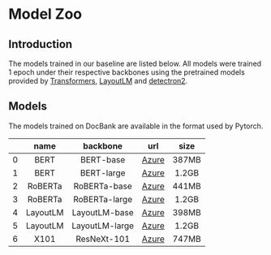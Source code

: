 # Model Zoo

## Introduction

The models trained in our baseline are listed below. All models were trained 1 epoch under their respective backbones using the pretrained models provided by [Transformers](https://github.com/huggingface/transformers#model-architectures), [LayoutLM](https://github.com/microsoft/unilm/tree/master/layoutlm#pre-trained-model) and [detectron2](https://github.com/facebookresearch/detectron2).


## Models

The models trained on DocBank are available in the format used by Pytorch. 

|   |   name   |    backbone    |    url   |  size |
|---|:--------:|:--------------:|:--------:|:-----:|
| 0 |   BERT   | BERT-base      | [Azure](https://layoutlm.blob.core.windows.net/docbank/model_zoo/bert_base_500k_epoch_1.zip) | 387MB |
| 1 |   BERT   | BERT-large     | [Azure](https://layoutlm.blob.core.windows.net/docbank/model_zoo/bert_large_500k_epoch_1.zip) | 1.2GB |
| 2 |  RoBERTa | RoBERTa-base   | [Azure](https://layoutlm.blob.core.windows.net/docbank/model_zoo/roberta_base_500k_epoch_1.zip) | 441MB |
| 3 |  RoBERTa | RoBERTa-large  | [Azure](https://layoutlm.blob.core.windows.net/docbank/model_zoo/roberta_large_500k_epoch_1.zip) | 1.2GB |
| 4 | LayoutLM | LayoutLM-base  | [Azure](https://layoutlm.blob.core.windows.net/docbank/model_zoo/layoutlm_base_500k_epoch_1.zip) | 398MB |
| 5 | LayoutLM | LayoutLM-large | [Azure](https://layoutlm.blob.core.windows.net/docbank/model_zoo/layoutlm_large_500k_epoch_1.zip) | 1.2GB |
| 6 | X101 | ResNeXt-101 | [Azure](https://layoutlm.blob.core.windows.net/docbank/model_zoo/X101.zip) | 747MB |


